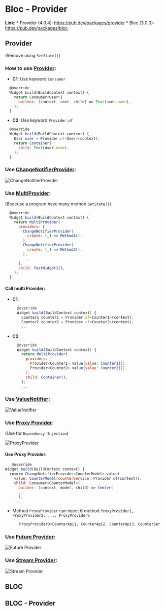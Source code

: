 # Bloc - Provider
**Link**: * Provider (4.0.4): https://pub.dev/packages/provider
          * Bloc (3.0.0): https://pub.dev/packages/bloc

## Provider
(Remove using `SetState()`)

### How to use [Provider](https://github.com/huubao2309/demo_bloc_provider/blob/master/demo_bloc_provider/lib/provider/basic.dart):
* **C1**: Use keyword `Consumer`
```javascript
  @override
  Widget build(BuildContext context) {
    return Consumer<User>(
      builder: (context, user, child) => Text(user.name),
    );
  }
```
* **C2**: Use keyword `Provider.of`
```javascript
  @override
  Widget build(BuildContext context) {
    User user = Provider.of<User>(context);
    return Container(
      child: Text(user.name),
    );
  }
```
### Use [ChangeNotifierProvider](https://github.com/huubao2309/demo_bloc_provider/blob/master/demo_bloc_provider/lib/provider/demo_change_notifier.dart):
![ChangeNotifierProvider](/images/ChangeNotifierProvider.png)

### Use [MultiProvider](https://github.com/huubao2309/demo_bloc_provider/blob/master/demo_bloc_provider/lib/provider/demo_multiple_provider.dart):
(Beacuse a program have many method `SetState()`)
```javascript
  @override
  Widget build(BuildContext context) {
    return MultiProvider(
      providers: [
        ChangeNotifierProvider(
          create: (_) => Method1(),
        ),
        ChangeNotifierProvider(
          create: (_) => Method2(),
        ),
        ...
      ],
      child: TestWidget1(),
    );
  }
```
#### Call multi Provider:
* **C1**: 
  ```javascript
    @override
    Widget build(BuildContext context) {
      Counter1 counter1 = Provider.of<Counter1>(context);
      Counter2 counter2 = Provider.of<Counter2>(context);
      ...
  ```
* **C2**: 
  ```javascript
    @override
    Widget build(BuildContext context) {
      return MultiProvider(
        providers: [
          Provider<Counter1>.value(value: Counter1()),
          Provider<Counter2>.value(value: Counter2()),
        ],
        child: Container(),
      );
      ...
  ```
### Use [ValueNotifier](https://github.com/huubao2309/demo_bloc_provider/blob/master/demo_bloc_provider/lib/provider/demo_value_listenable_provider.dart):
![ValueNotifier](/images/ValueNotifier.png)

### Use [Proxy Provider](https://github.com/huubao2309/demo_bloc_provider/blob/master/demo_bloc_provider/lib/provider/demo_proxy_provider.dart):

(Use for `Dependency Injection`)

![ProxyProvider](/images/ProxyProvider.png)

#### Use Proxy Provider:
  ```javascript
     @override
  Widget build(BuildContext context) {
    return ChangeNotifierProvider<CounterModel>.value(
      value: CounterModel(counterService: Provider.of(context)),
      child: Consumer<CounterModel>(
        builder: (context, model, child) => Center(
        ...
        ),
      ...
  ```
* Method `ProxyProvider` can inject 6 method `ProxyProvider1, ProxyProvider2, ..., ProxyProvider6`
  ```javascript
     ProxyProvider3<CounterApi1, CounterApi2, CounterApi3, CounterService>
  ```

### Use [Future Provider](https://github.com/huubao2309/demo_bloc_provider/blob/master/demo_bloc_provider/lib/provider/demo_future_provider.dart):
![Future Provider](/images/FutureProvider.png)

### Use [Stream Provider](https://github.com/huubao2309/demo_bloc_provider/blob/master/demo_bloc_provider/lib/provider/demo_stream_provider.dart):
![Stream Provider](/images/StreamProvider.png)

## BLOC

## BLOC - Provider
